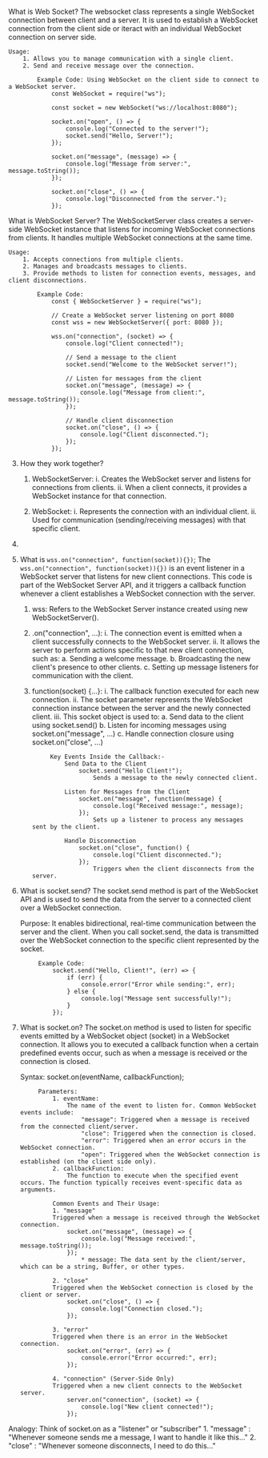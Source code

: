 What is Web Socket?
The websocket class represents a single WebSocket connection between client and a server. It is used to establish a WebSocket connection from the client side or iteract with an individual WebSocket connection on server side.
    
    Usage:
        1. Allows you to manage communication with a single client.
        2. Send and receive message over the connection.

            Example Code: Using WebSocket on the client side to connect to a WebSocket server.
                const WebSocket = require("ws");

                const socket = new WebSocket("ws://localhost:8080");

                socket.on("open", () => {
                    console.log("Connected to the server!");
                    socket.send("Hello, Server!");
                });

                socket.on("message", (message) => {
                    console.log("Message from server:", message.toString());
                });

                socket.on("close", () => {
                    console.log("Disconnected from the server.");
                });

What is WebSocket Server?
The WebSocketServer class creates a server-side WebSocket instance that listens for incoming WebSocket connections from clients. It handles multiple WebSocket connections at the same time.

    Usage:
        1. Accepts connections from multiple clients.
        2. Manages and broadcasts messages to clients.
        3. Provide methods to listen for connection events, messages, and client disconnections.

            Example Code:
                const { WebSocketServer } = require("ws");

                // Create a WebSocket server listening on port 8080
                const wss = new WebSocketServer({ port: 8080 });

                wss.on("connection", (socket) => {
                    console.log("Client connected!");

                    // Send a message to the client
                    socket.send("Welcome to the WebSocket server!");

                    // Listen for messages from the client
                    socket.on("message", (message) => {
                        console.log("Message from client:", message.toString());
                    });

                    // Handle client disconnection
                    socket.on("close", () => {
                        console.log("Client disconnected.");
                    });
                });

3. How they work together?
    1. WebSocketServer:
        i. Creates the WebSocket server and listens for connections from clients.
        ii. When a client connects, it provides a WebSocket instance for that connection.
    
    2. WebSocket:
        i. Represents the connection with an individual client.
        ii. Used for communication (sending/receiving messages) with that specific client.

5. 

6. What is `wss.on("connection", function(socket)){})`;
The `wss.on("connection", function(socket)){})` is an event listener in a WebSocket server that listens for new client connections. This code is part of the WebSocket Server API, and it triggers a callback function whenever a client establishes a WebSocket connection with the server.
    1. wss: Refers to the WebSocket Server instance created using new WebSocketServer().
    2. .on("connection", ...): 
        i. The connection event is emitted when a client successfully connects to the WebSocket server.
        ii. It allows the server to perform actions specific to that new client connection, such as:
            a. Sending a welcome message.
            b. Broadcasting the new client's presence to other clients.
            c. Setting up message listeners for communication with the client.

    3. function(socket) {...}:
        i. The callback function executed for each new connection.
        ii. The socket parameter represents the WebSocket connection instance between the server and the newly connected client.
        iii. This socket object is used to:
            a. Send data to the client using socket.send()
            b. Listen for incoming messages using socket.on("message", ...)
            c. Handle connection closure using socket.on("close", ...)

                Key Events Inside the Callback:-
                    Send Data to the Client
                        socket.send("Hello Client!");
                            Sends a message to the newly connected client.

                    Listen for Messages from the Client
                        socket.on("message", function(message) {
                            console.log("Received message:", message);
                        });
                            Sets up a listener to process any messages sent by the client.

                    Handle Disconnection
                        socket.on("close", function() {
                            console.log("Client disconnected.");
                        });
                            Triggers when the client disconnects from the server.

7. What is socket.send?
The socket.send method is part of the WebSocket API and is used to send the data from the server to a connected client over a WebSocket connection.

    Purpose:
        It enables bidirectional, real-time communication between the server and the client. When you call socket.send, the data is transmitted over the WebSocket connection to the specific client represented by the socket.

            Example Code:
                socket.send("Hello, Client!", (err) => {
                    if (err) {
                        console.error("Error while sending:", err);
                    } else {
                        console.log("Message sent successfully!");
                    }
                });

8. What is socket.on?
The socket.on method is used to listen for specific events emitted by a WebSocket object (socket) in a WebSocket connection. It allows you to executed a callback function when a certain predefined events occur, such as when a message is received or the connection is closed.

    Syntax: 
        socket.on(eventName, callbackFunction);

            Parameters:
                1. eventName:
                    The name of the event to listen for. Common WebSocket events include:
                        "message": Triggered when a message is received from the connected client/server.
                        "close": Triggered when the connection is closed.
                        "error": Triggered when an error occurs in the WebSocket connection.
                        "open": Triggered when the WebSocket connection is established (on the client side only).
                2. callbackFunction:
                    The function to execute when the specified event occurs. The function typically receives event-specific data as arguments.

                Common Events and Their Usage:
                1. "message"
                Triggered when a message is received through the WebSocket connection.
                    socket.on("message", (message) => {
                        console.log("Message received:", message.toString());
                    });
                        * message: The data sent by the client/server, which can be a string, Buffer, or other types.
                    
                2. "close"
                Triggered when the WebSocket connection is closed by the client or server.
                    socket.on("close", () => {
                        console.log("Connection closed.");
                    });

                3. "error"
                Triggered when there is an error in the WebSocket connection.
                    socket.on("error", (err) => {
                        console.error("Error occurred:", err);
                    });

                4. "connection" (Server-Side Only)
                Triggered when a new client connects to the WebSocket server.
                    server.on("connection", (socket) => {
                        console.log("New client connected!");
                    });

Analogy: Think of socket.on as a "listener" or "subscriber"
    1. "message" : "Whenever someone sends me a message, I want to handle it like this..."
    2. "close" : "Whenever someone disconnects, I need to do this..."